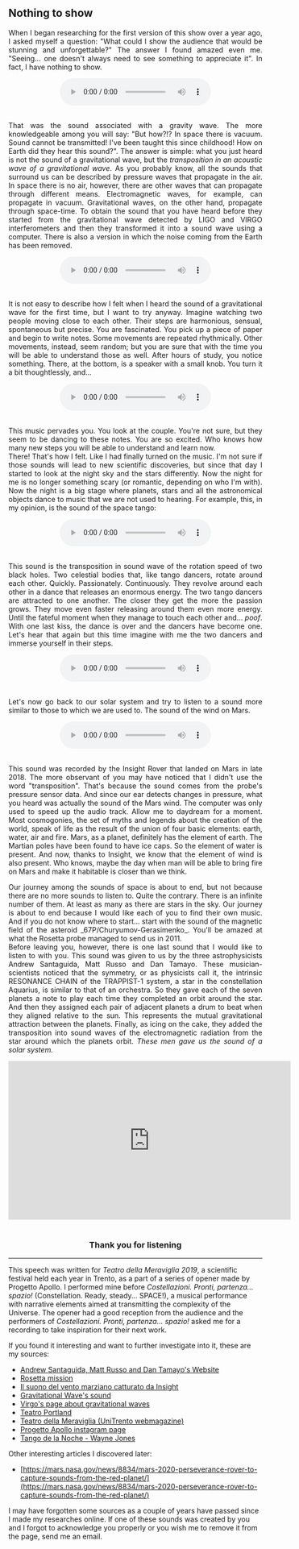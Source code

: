 ## Nothing to show
<p align="justify">
	When I began researching for the first version of this show over a year ago, I asked myself a question: "What could I show the audience that would be stunning and unforgettable?" The answer I found amazed even me. "Seeing... one doesn't always need to see something to appreciate it". In fact, I have nothing to show.
</p>

<center><audio controls="" preload=""><source src="assets/audio/nothing-to-show/01-gravitational-wave.wav" type="audio/mpeg">Your browser does not support the <code>audio</code> element.</audio></center><br>

<p align="justify">
	That was the sound associated with a gravity wave. The more knowledgeable among you will say: "But how?!? In space there is vacuum. Sound cannot be transmitted! I've been taught this since childhood! How on Earth did they hear this sound?". The answer is simple: what you just heard is not the sound of a gravitational wave, but the <i>transposition in an acoustic wave of a gravitational wave</i>. As you probably know, all the sounds that surround us can be described by pressure waves that propagate in the air. In space there is no air, however, there are other waves that can propagate through different means. Electromagnetic waves, for example, can propagate in vacuum. Gravitational waves, on the other hand, propagate through space-time. To obtain the sound that you have heard before they started from the gravitational wave detected by LIGO and VIRGO interferometers and then they transformed it into a sound wave using a computer. There is also a version in which the noise coming from the Earth has been removed.
</p>

<center><audio controls="" preload=""> <source src="assets/audio/nothing-to-show/02-clean-gw.mp3" type="audio/mpeg">Your browser does not support the <code>audio</code> element.</audio></center><br>

<p align="justify">
	It is not easy to describe how I felt when I heard the sound of a gravitational wave for the first time, but I want to try anyway. Imagine watching two people moving close to each other. Their steps are harmonious, sensual, spontaneous but precise. You are fascinated. You pick up a piece of paper and begin to write notes. Some movements are repeated rhythmically. Other movements, instead, seem random; but you are sure that with the time you will be able to understand those as well. After hours of study, you notice something. There, at the bottom, is a speaker with a small knob. You turn it a bit thoughtlessly, and...
</p>

<center><audio controls="" preload=""> <source src="assets/audio/nothing-to-show/03-Tango_de_la_Noche.mp3" type="audio/mpeg">Your browser does not support the <code>audio</code> element.</audio></center><br>

<p align="justify">
	This music pervades you. You look at the couple. You're not sure, but they seem to be dancing to these notes. You are so excited. Who knows how many new steps you will be able to understand and learn now.<br>
	There! That's how I felt. Like I had finally turned on the music. I'm not sure if those sounds will lead to new scientific discoveries, but since that day I started to look at the night sky and the stars differently. Now the night for me is no longer something scary (or romantic, depending on who I'm with). Now the night is a big stage where planets, stars and all the astronomical objects dance to music that we are not used to hearing. For example, this, in my opinion, is the sound of the space tango:
</p>

<center><audio controls="" preload=""> <source src="assets/audio/nothing-to-show/04-black-holes.mp3" type="audio/mpeg">Your browser does not support the <code>audio</code> element.</audio></center><br>

<p align="justify">
	This sound is the transposition in sound wave of the rotation speed of two black holes. Two celestial bodies that, like tango dancers, rotate around each other. Quickly. Passionately. Continuously. They revolve around each other in a dance that releases an enormous energy. The two tango dancers are attracted to one another. The closer they get the more the passion grows. They move even faster releasing around them even more energy. Until the fateful moment when they manage to touch each other and... <i>poof</i>. With one last kiss, the dance is over and the dancers have become one. Let's hear that again but this time imagine with me the two dancers and immerse yourself in their steps.
</p>

<center><audio controls="" preload=""> <source src="assets/audio/nothing-to-show/04-black-holes.mp3" type="audio/mpeg">Your browser does not support the <code>audio</code> element.</audio></center><br>

<p align="justify">
	Let's now go back to our solar system and try to listen to a sound more similar to those to which we are used to. The sound of the wind on Mars.
</p>

<center><audio controls="" preload=""> <source src="assets/audio/nothing-to-show/05-Mars-Wind.mp3" type="audio/mpeg">Your browser does not support the <code>audio</code> element.</audio></center><br>

<p align="justify">
This sound was recorded by the Insight Rover that landed on Mars in late 2018. The more observant of you may have noticed that I didn't use the word "transposition". That's because the sound comes from the probe's pressure sensor data. And since our ear detects changes in pressure, what you heard was actually the sound of the Mars wind. The computer was only used to speed up the audio track. Allow me to daydream for a moment. Most cosmogonies, the set of myths and legends about the creation of the world, speak of life as the result of the union of four basic elements: earth, water, air and fire. Mars, as a planet, definitely has the element of earth. The Martian poles have been found to have ice caps. So the element of water is present. And now, thanks to Insight, we know that the element of wind is also present. Who knows, maybe the day when man will be able to bring fire on Mars and make it habitable is closer than we think.
</p>

<p align="justify">
Our journey among the sounds of space is about to end, but not because there are no more sounds to listen to. Quite the contrary. There is an infinite number of them. At least as many as there are stars in the sky. Our journey is about to end because I would like each of you to find their own music. And if you do not know where to start... start with the sound of the magnetic field of the asteroid _67P/Churyumov-Gerasimenko_. You'll be amazed at what the Rosetta probe managed to send us in 2011.<br>
Before leaving you, however, there is one last sound that I would like to listen to with you. This sound was given to us by the three astrophysicists Andrew Santaguida, Matt Russo and Dan Tamayo. These musician-scientists noticed that the symmetry, or as physicists call it, the intrinsic RESONANCE CHAIN of the TRAPPIST-1 system, a star in the constellation Aquarius, is similar to that of an orchestra. So they gave each of the seven planets a note to play each time they completed an orbit around the star. And then they assigned each pair of adjacent planets a drum to beat when they aligned relative to the sun. This represents the mutual gravitational attraction between the planets. Finally, as icing on the cake, they added the transposition into sound waves of the electromagnetic radiation from the star around which the planets orbit. <i>These men gave us the sound of a solar system.</i>
</p>

<center><iframe width="560" height="315" src="https://www.youtube.com/embed/WS5UxLHbUKc" frameborder="0" allow="accelerometer; autoplay; clipboard-write; encrypted-media; gyroscope; picture-in-picture" allowfullscreen></iframe><br>
<br>
<h3>Thank you for listening</h3></center>


---
This speech was written for _Teatro della Meraviglia 2019_, a scientific festival held each year in Trento, as a part of a series of opener made by Progetto Apollo. I performed mine before _Costellazioni. Pronti, partenza... spazio!_ (Constellation. Ready, steady... SPACE!), a musical performance with narrative elements aimed at transmitting the complexity of the Universe. The opener had a good reception from the audience and the performers of _Costellazioni. Pronti, partenza... spazio!_  asked me for a recording to take inspiration for their next work.

If you found it interesting and want to further investigate into it, these are my sources:
- [Andrew Santaguida, Matt Russo and Dan Tamayo's Website](http://www.system-sounds.com/)
- [Rosetta mission](http://rosetta.esa.int/)
- [Il suono del vento marziano catturato da Insight](https://www.focus.it/scienza/spazio/il-suono-del-vento-marziano-catturato-da-insight)
- [Gravitational Wave's sound](https://www.soundsofspacetime.org/sources--sounds-overview.html)
- [Virgo's page about gravitational waves](http://public.virgo-gw.eu/luniverso-nelle-onde-gravitazionali/)
- [Teatro Portland](https://www.teatroportland.it/)
- [Teatro della Meraviglia (UniTrento webmagazine)](https://webmagazine.unitn.it/evento/dphys/52416/teatro-della-meraviglia-2019)
- [Progetto Apollo instagram page](https://www.instagram.com/progettoapollo/)
- [Tango de la Noche - Wayne Jones](https://www.youtube.com/watch?v=tn3ytdt4r1I)

Other interesting articles I discovered later:
- [https://mars.nasa.gov/news/8834/mars-2020-perseverance-rover-to-capture-sounds-from-the-red-planet/](https://mars.nasa.gov/news/8834/mars-2020-perseverance-rover-to-capture-sounds-from-the-red-planet/)

I may have forgotten some sources as a couple of years have passed since I made my researches online. If one of these sounds was created by you and I forgot to acknowledge you properly or you wish me to remove it from the page, send me an email.
